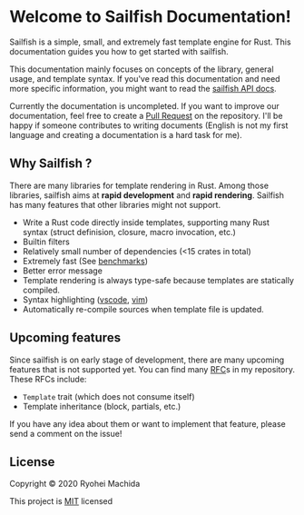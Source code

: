 # Welcome to Sailfish Documentation!

Sailfish is a simple, small, and extremely fast template engine for Rust. This documentation guides you how to get started with sailfish.

This documentation mainly focuses on concepts of the library, general usage, and template syntax. If you've read this documentation and need more specific information, you might want to read the [sailfish API docs](https://docs.rs/sailfish).

Currently the documentation is uncompleted. If you want to improve our documentation, feel free to create a [Pull Request](https://github.com/Kogia-sima/sailfish/pulls) on the repository. I'll be happy if someone contributes to writing documents (English is not my first language and creating a documentation is a hard task for me).

## Why Sailfish ?

There are many libraries for template rendering in Rust. Among those libraries, sailfish aims at **rapid development** and **rapid rendering**. Sailfish has many features that other libraries might not support.

- Write a Rust code directly inside templates, supporting many Rust syntax (struct definision, closure, macro invocation, etc.)
- Builtin filters
- Relatively small number of dependencies (<15 crates in total)
- Extremely fast (See [benchmarks](https://github.com/djc/template-benchmarks-rs))
- Better error message
- Template rendering is always type-safe because templates are statically compiled.
- Syntax highlighting ([vscode](http://github.com/Kogia-sima/sailfish/blob/master/syntax/vscode), [vim](http://github.com/Kogia-sima/sailfish/blob/master/syntax/vim))
- Automatically re-compile sources when template file is updated.

## Upcoming features

Since sailfish is on early stage of development, there are many upcoming features that is not supported yet. You can find many [RFC](https://github.com/Kogia-sima/sailfish/issues?q=is%3Aissue+is%3Aopen+label%3A%22Type%3A+RFC%22)s in my repository. These RFCs include:

- `Template` trait (which does not consume itself)
- Template inheritance (block, partials, etc.)

If you have any idea about them or want to implement that feature, please send a comment on the issue!

## License

Copyright &copy; 2020 Ryohei Machida

This project is [MIT](https://github.com/Kogia-sima/sailfish/blob/master/LICENSE) licensed
